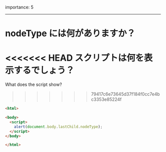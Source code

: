 importance: 5

---

# nodeType には何がありますか？

<<<<<<< HEAD
スクリプトは何を表示するでしょう？
=======
What does the script show?
>>>>>>> 79417c6e73645d37f184f0cc7e4bc3353e85224f

```html
<html>

<body>
  <script>
    alert(document.body.lastChild.nodeType);
  </script>
</body>

</html>
```
